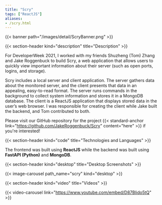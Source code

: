 ```yaml
---
title: "Scry"
tags: ["ReactJS"]
aliases:
- /scry.html
---
```


{{< banner path="/images/detail/ScryBanner.png" >}}

{{< section-header kind="description" title="Description" >}}

For DeveloperWeek 2021, I worked with my friends Shuzheng (Tom) Zhang and Jake Roggenbuck to build Scry, a web application that allows users to quickly view important information about their server (such as open ports, logins, and storage).

Scry includes a local server and client application. The server gathers data about the monitored server, and the client presents that data in an appealing, easy-to-read format. The server runs commands in the background to collect system information and stores it in a MongoDB database. The client is a ReactJS application that displays stored data in the user’s web browser. I was responsible for creating the client while Jake built the backend, and Tom contributed to both.

Please visit our GitHub repository for the project {{< standard-anchor link="https://github.com/JakeRoggenbuck/Scry" content="here" >}} if you're interested!


{{< section-header kind="code" title="Technologies and Languages" >}}

The frontend was built using **ReactJS** while the backend was built using **FastAPI (Python)** and **MongoDB**.



{{< section-header kind="desktop" title="Desktop Screenshots" >}}

{{< image-carousel path_name="scry" kind="desktop" >}}


{{< section-header kind="video" title="Videos" >}}

{{< video-carousel link="https://www.youtube.com/embed/D87Blido5tQ" >}}